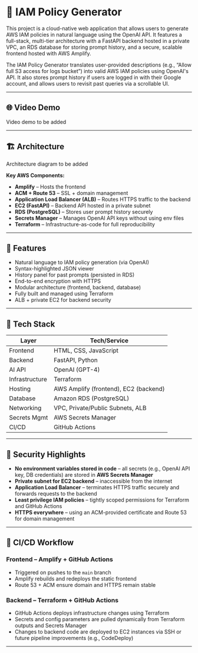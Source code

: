 # 🔐 IAM Policy Generator

This project is a cloud-native web application that allows users to generate AWS IAM policies in natural language using the OpenAI API. It features a full-stack, multi-tier architecture with a FastAPI backend hosted in a private VPC, an RDS database for storing prompt history, and a secure, scalable frontend hosted with AWS Amplify.

The IAM Policy Generator translates user-provided descriptions (e.g., “Allow full S3 access for logs bucket”) into valid AWS IAM policies using OpenAI's API. It also stores prompt history if users are logged in with their Google account, and allows users to revisit past queries via a scrollable UI.

---

## 🌐 Video Demo

Video demo to be added

---

## 🏗️ Architecture

Architecture diagram to be added

**Key AWS Components:**
- **Amplify** – Hosts the frontend
- **ACM + Route 53** – SSL + domain management
- **Application Load Balancer (ALB)** – Routes HTTPS traffic to the backend
- **EC2 (FastAPI)** – Backend API hosted in a private subnet
- **RDS (PostgreSQL)** – Stores user prompt history securely
- **Secrets Manager** – Manages OpenAI API keys without using env files
- **Terraform** – Infrastructure-as-code for full reproducibility

---

## 🚀 Features

- Natural language to IAM policy generation (via OpenAI)
- Syntax-highlighted JSON viewer
- History panel for past prompts (persisted in RDS)
- End-to-end encryption with HTTPS
- Modular architecture (frontend, backend, database)
- Fully built and managed using Terraform
- ALB + private EC2 for backend security

---

## 🧰 Tech Stack

| Layer        | Tech/Service                         |
|--------------|--------------------------------------|
| Frontend     | HTML, CSS, JavaScript                |
| Backend      | FastAPI, Python                      |
| AI API       | OpenAI (GPT-4)                       |
| Infrastructure | Terraform                          |
| Hosting      | AWS Amplify (frontend), EC2 (backend)|
| Database     | Amazon RDS (PostgreSQL)              |
| Networking   | VPC, Private/Public Subnets, ALB     |
| Secrets Mgmt | AWS Secrets Manager                  |
| CI/CD        | GitHub Actions                       |

---

## 🔐 Security Highlights

- **No environment variables stored in code** – all secrets (e.g., OpenAI API key, DB credentials) are stored in **AWS Secrets Manager**
- **Private subnet for EC2 backend** – inaccessible from the internet
- **Application Load Balancer** – terminates HTTPS traffic securely and forwards requests to the backend
- **Least privilege IAM policies** – tightly scoped permissions for Terraform and GitHub Actions
- **HTTPS everywhere** – using an ACM-provided certificate and Route 53 for domain management

---

## 🔄 CI/CD Workflow

### Frontend – Amplify + GitHub Actions
- Triggered on pushes to the `main` branch
- Amplify rebuilds and redeploys the static frontend
- Route 53 + ACM ensure domain and HTTPS remain stable

### Backend – Terraform + GitHub Actions
- GitHub Actions deploys infrastructure changes using Terraform
- Secrets and config parameters are pulled dynamically from Terraform outputs and Secrets Manager
- Changes to backend code are deployed to EC2 instances via SSH or future pipeline improvements (e.g., CodeDeploy)

---


